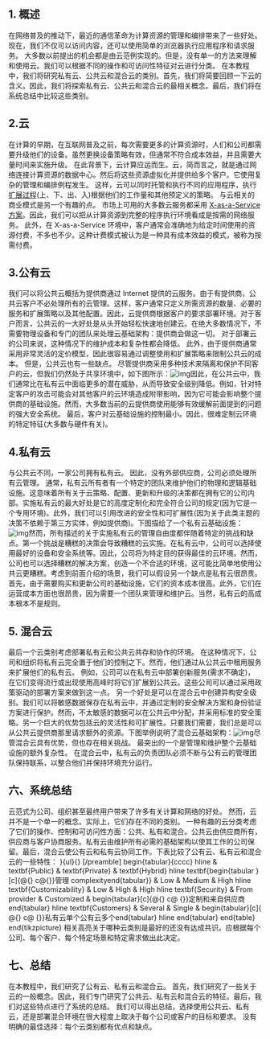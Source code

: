 ## 1. 概述

在网络普及的推动下，最近的通信革命为计算资源的管理和编排带来了一些好处。现在，我们不仅可以访问内容，还可以使用简单的浏览器执行应用程序和请求服务。 大多数以前提出的机会都是由云范例实现的。但是，没有单一的方法来理解和使用云。我们可以根据不同的操作和可访问性特征对云进行分类。 在本教程中，我们将研究私有云、公共云和混合云的类别。首先，我们将简要回顾一下云的含义。因此，我们将探索私有云、公共云和混合云的最相关概念。最后，我们将在系统总结中比较这些类别。

## 2.云

在计算的早期，在互联网普及之前，每次需要更多的计算资源时，人们和公司都需要升级他们的设备。虽然更换设备策略有效，但通常不符合成本效益，并且需要大量时间来实施升级。 在此背景下，云计算应运而生。云，简而言之，就是通过网络连接计算资源的数据中心。然后将这些资源虚拟化并提供给多个客户。它使用复杂的管理和编排例程发生。 这样，云可以同时托管和执行不同的应用程序，执行[扩展过程](https://www.baeldung.com/cs/scaling-horizontally-vertically)(上、下、出、入)根据他们的工作量和其他预定义的策略。 与云相关的商业模式是另一个有趣的点。 市场上可用的大多数云服务都采用 [X-as-a-Service 方案](https://www.baeldung.com/cs/cloud-computing-saas-vs-paas-vs-iaas)。因此，我们可以把从计算资源到完整的程序执行环境看成是按需的网络服务。 此外，在 X-as-a-Service 环境中，客户通常会准确地为给定时间使用的资源付费，不多也不少。这种计费模式被认为是一种具有成本效益的模式，被称为按需付费。

## 3.公有云

我们可以将公共云概括为提供商通过 Internet 提供的云服务。由于有提供商，公共云客户不必处理所有的云管理。这样，客户通常只定义所需资源的数量、必要的服务和扩展策略以及其他配置。因此，云提供商根据客户的要求部署环境。对于客户而言，公共云的一大好处是从头开始轻松快速地创建云。在绝大多数情况下，不需要物理设备和专门的团队来处理云基础架构：提供商会做这一切。 对于部署云的公司来说，这种情况下的维护成本和复杂性都会降低。 此外，由于提供商通常采用非常灵活的定价模型，因此很容易通过调整使用和扩展策略来限制公共云的成本。 但是，公共云也有一些缺点。 尽管提供商采用多种技术来隔离和保护不同客户的云，但我们仍然处于共享环境中，如下图所示：![img](https://www.baeldung.com/cs/wp-content/uploads/sites/4/2022/12/Public.png)因此，在公共云中，我们通常比在私有云中面临更多的潜在威胁，从而导致安全级别降低。例如，针对特定客户的攻击可能会对其他客户的云环境造成附带影响，因为它可能会影响整个提供商的基础设施。然而，大多数当前的云提供商使用能够有效缓解前面提到的问题的强大安全系统。 最后，客户对云基础设施的控制最小。因此，很难定制云环境的特定特征(大多数与硬件有关)。

## 4.私有云

与公共云不同，一家公司拥有私有云。 因此，没有外部供应商，公司必须处理所有云管理。 通常，私有云所有者有一个特定的团队来维护他们的物理和逻辑基础设施。这意味着所有关于云策略、配置、更新和升级的决策都在拥有它的公司内部。实施私有云的最大好处是它的高度定制化和完全符合公司的规定(因为它是一个专用环境)。此外，我们可以引用改进的安全性和可扩展性(因为关于此类主题的决策不依赖于第三方实体，例如提供商)。下图描绘了一个私有云基础设施：![img](https://www.baeldung.com/cs/wp-content/uploads/sites/4/2022/12/Private.png)然而，所有描述的关于实施私有云的管理自由度都伴随着特定的挑战和缺点。第一个挑战是糟糕的决策会导致糟糕的云实施。在私有云中，公司可以选择使用最好的设备和安全系统等。因此，公司将为特定目的获得最佳的云环境。然而，公司也可以选择糟糕的解决方案，创造一个不合适的环境，这可能比简单地使用公共云更糟糕。考虑到前面介绍的场景，我们可以假设另一个缺点是私有云很昂贵。首先，由于需要购买和更新公司的基础设施，它们的资本成本很高。此外，它们在运营成本方面也很昂贵，因为需要一个团队来管理和维护云。当然，私有云的高成本根本不是规则。

## 5. 混合云

最后一个云类别考虑部署私有云和公共云共存和协作的环境。 在这种情况下，公司和组织将私有云完全置于他们的控制之下。然而，他们通过从公共云中租用服务来扩展他们的私有云。 例如，公司可以在私有云中部署创新服务(需求不确定)，在它们变得流行或出现使用高峰时将它们扩展到公共云。这些公司可以通过采用政策驱动的部署方案来做到这一点。 另一个好处是可以在混合云中创建异构安全级别。我们可以将敏感数据保存在私有云中，并通过定制的安全解决方案和身份验证方案进行保护。然而，不太敏感的数据可以在公共云中分配，并采用标准的安全策略。另一个巨大的优势包括云的灵活性和可扩展性。只要我们需要，我们总是可以从公共云提供商那里请求额外的资源。下图举例说明了混合云基础架构：![img](https://www.baeldung.com/cs/wp-content/uploads/sites/4/2022/12/Hybrid.png)尽管混合云具有优势，但也存在相关挑战。 最突出的一个是管理和维护整个云基础设施的额外复杂性。 在混合云中，私有云的负责团队必须不断与公有云的管理团队保持联系，以整合他们并保持环境充分运行。

## 六、系统总结

云范式为公司、组织甚至最终用户带来了许多有关计算和网络的好处。 然而，云并不是一个单一的概念。实际上，它们存在不同的类别。 一种有趣的云分类考虑了它们的操作、控制和可访问性方面：公共、私有和混合。公共云由供应商所有，供应商与客户协商服务。私有云由维护所有必需的基础架构以使其工作的公司保留。最后，混合云使公有云和私有云协同工作。下表比较了公有云、私有云和混合云的一些特性： }{ul}{} [/preamble] begin{tabular}{cccc} hline & textbf{Public} & textbf{Private} & textbf{Hybrid}  hline textbf{begin{tabular }[c]{@{} c@{}}管理 complexityend{tabular}} & Low & Medium & High  hline textbf{Customizability} & Low & High & High  hline textbf{Security} & From provider & Customized &  begin{tabular}[c]{@{} c@ {}}定制和来自供应商end{tabular}  hline textbf{Customers} & Several & Single & begin{tabular}[c]{ @{} c@ {}}私有云单个公有云多个end{tabular}  hline end{tabular} end{table} end{tikzpicture} 相关高亮关于哪种云类别是最好的还没有达成共识。应根据每个公司、每个客户、每个特定场景和特定需求做出此决定。

## 七、总结

在本教程中，我们研究了公有云、私有云和混合云。 首先，我们研究了一些关于云的一般概念。因此，我们专门研究了公共云、私有云和混合云的特征。最后，我们对这些特点进行了系统的总结。 我们可以得出总结，选择使用公共云、私有云，还是部署混合环境在很大程度上取决于每个公司或客户的目标和要求。 没有明确的最佳选择：每个云类别都有优点和缺点。